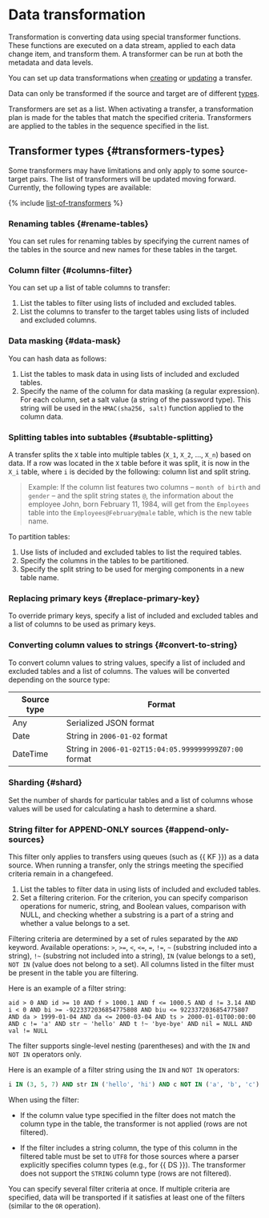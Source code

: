 # Data transformation

Transformation is converting data using special transformer functions. These functions are executed on a data stream, applied to each data change item, and transform them. A transformer can be run at both the metadata and data levels.

You can set up data transformations when [creating](../operations/transfer.md#create) or [updating](../operations/transfer.md#update) a transfer.

Data can only be transformed if the source and target are of different [types](../concepts/index.md#connectivity-matrix).

Transformers are set as a list. When activating a transfer, a transformation plan is made for the tables that match the specified criteria. Transformers are applied to the tables in the sequence specified in the list.

## Transformer types {#transformers-types}

Some transformers may have limitations and only apply to some source-target pairs. The list of transformers will be updated moving forward. Currently, the following types are available:

{% include [list-of-transformers](../../_includes/data-transfer/list-of-transformers.md) %}

### Renaming tables {#rename-tables}

You can set rules for renaming tables by specifying the current names of the tables in the source and new names for these tables in the target.

### Column filter {#columns-filter}

You can set up a list of table columns to transfer:

1. List the tables to filter using lists of included and excluded tables.
1. List the columns to transfer to the target tables using lists of included and excluded columns.

### Data masking {#data-mask}

You can hash data as follows:

1. List the tables to mask data in using lists of included and excluded tables.
1. Specify the name of the column for data masking (a regular expression). For each column, set a salt value (a string of the password type). This string will be used in the `HMAC(sha256, salt)` function applied to the column data.

### Splitting tables into subtables {#subtable-splitting}

A transfer splits the `X` table into multiple tables (`X_1`, `X_2`, …, `X_n`) based on data. If a row was located in the `X` table before it was split, it is now in the `X_i` table, where `i` is decided by the following: column list and split string.

> Example:
> If the column list features two columns – `month of birth` and `gender` – and the split string states `@`, the information about the employee John, born February 11, 1984, will get from the `Employees` table into the `Employees@February@male` table, which is the new table name.

To partition tables:

1. Use lists of included and excluded tables to list the required tables.
1. Specify the columns in the tables to be partitioned.
1. Specify the split string to be used for merging components in a new table name.

### Replacing primary keys {#replace-primary-key}

To override primary keys, specify a list of included and excluded tables and a list of columns to be used as primary keys.

### Converting column values to strings {#convert-to-string}

To convert column values to string values, specify a list of included and excluded tables and a list of columns. The values will be converted depending on the source type:

| Source type | Format                                            |
|--------------|---------------------------------------------------|
| Any          | Serialized JSON format                       |
| Date         | String in `2006-01-02` format                          |
| DateTime     | String in `2006-01-02T15:04:05.999999999Z07:00` format |

### Sharding {#shard}

Set the number of shards for particular tables and a list of columns whose values will be used for calculating a hash to determine a shard.

### String filter for APPEND-ONLY sources {#append-only-sources}

This filter only applies to transfers using queues (such as {{ KF }}) as a data source. When running a transfer, only the strings meeting the specified criteria remain in a changefeed.

1. List the tables to filter data in using lists of included and excluded tables.
1. Set a filtering criterion. For the criterion, you can specify comparison operations for numeric, string, and Boolean values, comparison with NULL, and checking whether a substring is a part of a string and whether a value belongs to a set.

Filtering criteria are determined by a set of rules separated by the `AND` keyword. Available operations: `>`, `>=`, `<`, `<=`, `=`, `!=`, `~` (substring included into a string), `!~` (substring not included into a string), `IN` (value belongs to a set), `NOT IN` (value does not belong to a set). All columns listed in the filter must be present in the table you are filtering.

Here is an example of a filter string:
```text
aid > 0 AND id >= 10 AND f > 1000.1 AND f <= 1000.5 AND d != 3.14 AND i < 0 AND bi >= -9223372036854775808 AND biu <= 9223372036854775807 AND da > 1999-01-04 AND da <= 2000-03-04 AND ts > 2000-01-01T00:00:00 AND c != 'a' AND str ~ 'hello' AND t !~ 'bye-bye' AND nil = NULL AND val != NULL
```

The filter supports single-level nesting (parentheses) and with the `IN` and `NOT IN` operators only.

Here is an example of a filter string using the `IN` and `NOT IN` operators:
```sql
i IN (3, 5, 7) AND str IN ('hello', 'hi') AND c NOT IN ('a', 'b', 'c')
```

When using the filter:

* If the column value type specified in the filter does not match the column type in the table, the transformer is not applied (rows are not filtered).

* If the filter includes a string column, the type of this column in the filtered table must be set to `UTF8` for those sources where a parser explicitly specifies column types (e.g., for {{ DS }}). The transformer does not support the `STRING` column type (rows are not filtered).

You can specify several filter criteria at once. If multiple criteria are specified, data will be transported if it satisfies at least one of the filters (similar to the `OR` operation).

